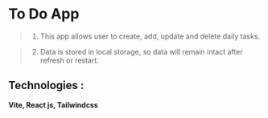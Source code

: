 # To Do App

>1. This app allows user to create, add, update and delete daily tasks.

>2. Data is stored in local storage, so data will remain intact after refresh or restart.

## Technologies :
**Vite, React js, Tailwindcss**